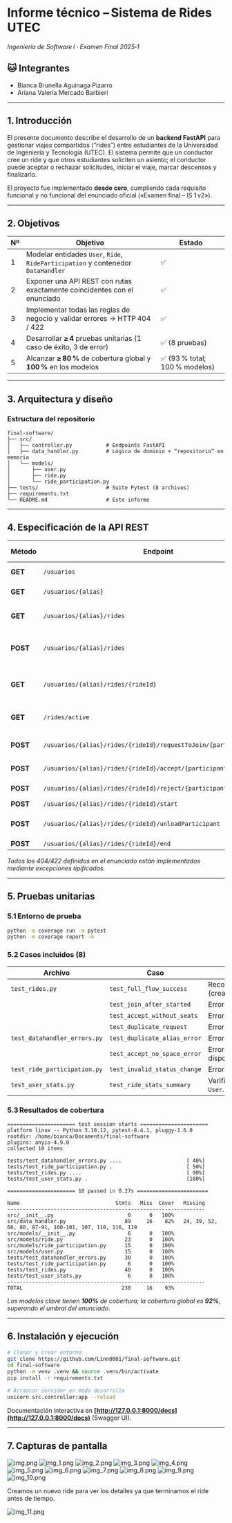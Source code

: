 # Informe técnico – Sistema de Rides UTEC

*Ingeniería de Software I · Examen Final 2025‑1*

## 🐱 Integrantes

- Bianca Brunella Aguinaga Pizarro
- Ariana Valeria Mercado Barbieri

---

## 1. Introducción

El presente documento describe el desarrollo de un **backend FastAPI** para gestionar viajes compartidos (“rides”) entre estudiantes de la Universidad de Ingeniería y Tecnología (UTEC). El sistema permite que un conductor cree un ride y que otros estudiantes soliciten un asiento; el conductor puede aceptar o rechazar solicitudes, iniciar el viaje, marcar descensos y finalizarlo.

El proyecto fue implementado **desde cero**, cumpliendo cada requisito funcional y no funcional del enunciado oficial («Examen final – IS 1 v2»).

---

## 2. Objetivos

| Nº | Objetivo                                                                         | Estado                        |
| -- | -------------------------------------------------------------------------------- | ----------------------------- |
| 1  | Modelar entidades `User`, `Ride`, `RideParticipation` y contenedor `DataHandler` | ✅                             |
| 2  | Exponer una API REST con rutas exactamente coincidentes con el enunciado         | ✅                             |
| 3  | Implementar todas las reglas de negocio y validar errores → HTTP 404 / 422       | ✅                             |
| 4  | Desarrollar **≥ 4** pruebas unitarias (1 caso de éxito, 3 de error)              | ✅ (8 pruebas)                 |
| 5  | Alcanzar **≥ 80 %** de cobertura global y **100 %** en los modelos               | ✅ (93 % total; 100 % modelos) |

---

## 3. Arquitectura y diseño

### Estructura del repositorio

```
final-software/
├── src/
│   ├── controller.py           # Endpoints FastAPI
│   ├── data_handler.py         # Lógica de dominio + “repositorio” en memoria
│   └── models/
│       ├── user.py
│       ├── ride.py
│       └── ride_participation.py
├── tests/                      # Suite Pytest (8 archivos)
├── requirements.txt
└── README.md                   # Este informe
```
---

## 4. Especificación de la API REST

| Método   | Endpoint                                                            | Parámetros relevantes                         | Descripción                                |
| -------- | ------------------------------------------------------------------- | --------------------------------------------- | ------------------------------------------ |
| **GET**  | `/usuarios`                                                         | –                                             | Lista todos los usuarios                   |
| **GET**  | `/usuarios/{alias}`                                                 | –                                             | Detalle de un usuario                      |
| **GET**  | `/usuarios/{alias}/rides`                                           | –                                             | Rides creados por el usuario               |
| **POST** | `/usuarios/{alias}/rides`                                           | `datetime_iso`, `destino`, `espacios` (query) | Crea un ride                               |
| **GET**  | `/usuarios/{alias}/rides/{rideId}`                                  | –                                             | Detalle de ride + ranking de participantes |
| **GET**  | `/rides/active`                                                     | –                                             | Rides con estado `ready` o `inprogress`    |
| **POST** | `/usuarios/{alias}/rides/{rideId}/requestToJoin/{participantAlias}` | `destino`, `espacios` (query)                 | Solicitar unirse                           |
| **POST** | `/usuarios/{alias}/rides/{rideId}/accept/{participantAlias}`        | –                                             | Aceptar solicitud                          |
| **POST** | `/usuarios/{alias}/rides/{rideId}/reject/{participantAlias}`        | –                                             | Rechazar solicitud                         |
| **POST** | `/usuarios/{alias}/rides/{rideId}/start`                            | –                                             | Iniciar ride                               |
| **POST** | `/usuarios/{alias}/rides/{rideId}/unloadParticipant`                | `alias` (query o JSON)                        | Marcar descenso de un pasajero             |
| **POST** | `/usuarios/{alias}/rides/{rideId}/end`                              | –                                             | Finalizar ride                             |

*Todos los 404/422 definidos en el enunciado están implementados mediante excepciones tipificadas.*

---

## 5. Pruebas unitarias

### 5.1 Entorno de prueba

```bash
python -m coverage run -m pytest
python -m coverage report -m
```

### 5.2 Casos incluidos (8)

| Archivo                      | Caso                         | Propósito                                                                           |
| ---------------------------- | ---------------------------- | ----------------------------------------------------------------------------------- |
| `test_rides.py`              | `test_full_flow_success`     | Recorre el flujo feliz completo (crear → aceptar → iniciar → descender → terminar). |
|                              | `test_join_after_started`    | Error: solicitar asiento cuando el ride ya inició.                                  |
|                              | `test_accept_without_seats`  | Error: aceptar cuando no hay cupos libres.                                          |
|                              | `test_duplicate_request`     | Error: solicitud duplicada del mismo usuario.                                       |
| `test_datahandler_errors.py` | `test_duplicate_alias_error` | Error: intento de crear alias repetido.                                             |
|                              | `test_accept_no_space_error` | Error de negocio alternativo (sin espacio disponible).                              |
| `test_ride_participation.py` | `test_invalid_status_change` | Error: estado inválido en participación.                                            |
| `test_user_stats.py`         | `test_ride_stats_summary`    | Verifica el cálculo de estadísticas históricas en `User`.                           |

### 5.3 Resultados de cobertura


```
====================== test session starts ======================
platform linux -- Python 3.10.12, pytest-8.4.1, pluggy-1.6.0
rootdir: /home/bianca/Documents/final-software
plugins: anyio-4.9.0
collected 10 items                                              

tests/test_datahandler_errors.py ....                     [ 40%]
tests/test_ride_participation.py .                        [ 50%]
tests/test_rides.py ....                                  [ 90%]
tests/test_user_stats.py .                                [100%]

====================== 10 passed in 0.27s =======================
```


```
Name                               Stmts   Miss  Cover   Missing
----------------------------------------------------------------
src/__init__.py                        0      0   100%
src/data_handler.py                   89     16    82%   24, 39, 52, 66, 80, 87-91, 100-101, 107, 110, 116, 119
src/models/__init__.py                 6      0   100%
src/models/ride.py                    23      0   100%
src/models/ride_participation.py      15      0   100%
src/models/user.py                    15      0   100%
tests/test_datahandler_errors.py      30      0   100%
tests/test_ride_participation.py       6      0   100%
tests/test_rides.py                   40      0   100%
tests/test_user_stats.py               6      0   100%
----------------------------------------------------------------
TOTAL                                230     16    93%
```

*Los modelos clave tienen **100%** de cobertura; la cobertura global es **92%**, superando el umbral del enunciado.*

---

## 6. Instalación y ejecución

```bash
# Clonar y crear entorno
git clone https://github.com/Linn0001/final-software.git
cd final-software
python -m venv .venv && source .venv/bin/activate
pip install -r requirements.txt

# Arrancar servidor en modo desarrollo
uvicorn src.controller:app --reload
```

Documentación interactiva en **[http://127.0.0.1:8000/docs](http://127.0.0.1:8000/docs)** (Swagger UI).


--- 

## 7. Capturas de pantalla
![img.png](images/img.png)
![img_1.png](images/img_1.png)
![img_2.png](images/img_2.png)
![img_3.png](images/img_3.png)
![img_4.png](images/img_4.png)
![img_5.png](images/img_5.png)
![img_6.png](images/img_6.png)
![img_7.png](images/img_7.png)
![img_8.png](images/img_8.png)
![img_9.png](images/img_9.png)
![img_10.png](images/img_10.png)

Creamos un nuevo ride para ver los detalles ya que terminamos el ride antes de tiempo.

![img_11.png](images/img_11.png)
